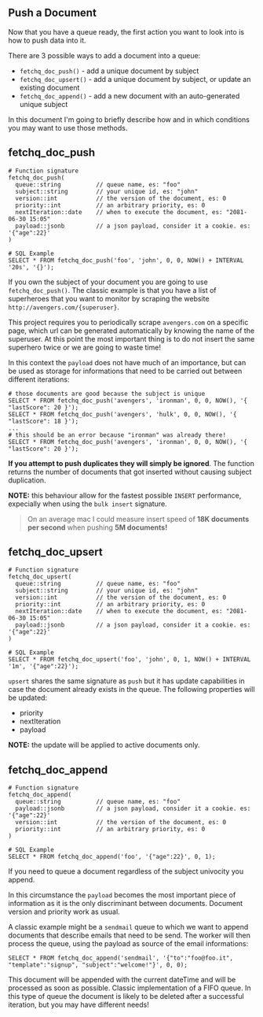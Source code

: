 ## Push a Document

Now that you have a queue ready, the first action you want to look into is how to push data into it.

There are 3 possible ways to add a document into a queue:

- `fetchq_doc_push()` - add a unique document by subject
- `fetchq_doc_upsert()` - add a unique document by subject, or update an existing document
- `fetchq_doc_append()` - add a new document with an auto-generated unique subject

In this document I'm going to briefly describe how and in which conditions you may want to use those methods.

## fetchq_doc_push

```
# Function signature
fetchq_doc_push(
  queue::string          // queue name, es: "foo"
  subject::string        // your unique id, es: "john"
  version::int           // the version of the document, es: 0
  priority::int          // an arbitrary priority, es: 0
  nextIteration::date    // when to execute the document, es: "2081-06-30 15:05"
  payload::jsonb         // a json payload, consider it a cookie. es: '{"age":22}'
)

# SQL Example
SELECT * FROM fetchq_doc_push('foo', 'john', 0, 0, NOW() + INTERVAL '20s', '{}');
```

If you own the subject of your document you are going to use `fetchq_doc_push()`. The classic
example is that you have a list of superheroes that you want to monitor by scraping the
website `http://avengers.com/{superuser}`.

This project requires you to periodically scrape `avengers.com` on a specific page, which
url can be generated automatically by knowing the name of the superuser. At this point the most
important thing is to do not insert the same superhero twice or we are going to waste time!

In this context the `payload` does not have much of an importance, but can be used as
storage for informations that need to be carried out between different iterations:

```
# those documents are good because the subject is unique
SELECT * FROM fetchq_doc_push('avengers', 'ironman', 0, 0, NOW(), '{ "lastScore": 20 }');
SELECT * FROM fetchq_doc_push('avengers', 'hulk', 0, 0, NOW(), '{ "lastScore": 18 }');
...
# this should be an error because "ironman" was already there!
SELECT * FROM fetchq_doc_push('avengers', 'ironman', 0, 0, NOW(), '{ "lastScore": 20 }');
```

**If you attempt to push duplicates they will simply be ignored**. The function returns the
number of documents that got inserted without causing subject duplication. 

**NOTE:** this behaviour allow for the fastest possible `INSERT` performance, expecially when
using the `bulk insert` signature.

> On an average mac I could measure insert speed of **18K documents per second**
> when pushing **5M documents!**


## fetchq_doc_upsert

```
# Function signature
fetchq_doc_upsert(
  queue::string          // queue name, es: "foo"
  subject::string        // your unique id, es: "john"
  version::int           // the version of the document, es: 0
  priority::int          // an arbitrary priority, es: 0
  nextIteration::date    // when to execute the document, es: "2081-06-30 15:05"
  payload::jsonb         // a json payload, consider it a cookie. es: '{"age":22}'
)

# SQL Example
SELECT * FROM fetchq_doc_upsert('foo', 'john', 0, 1, NOW() + INTERVAL '1m', '{"age":22}');
```

`upsert` shares the same signature as `push` but it has update capabilities in case the document
already exists in the queue. The following properties will be updated:

- priority
- nextIteration
- payload

**NOTE:** the update will be applied to active documents only.


## fetchq_doc_append

```
# Function signature
fetchq_doc_append(
  queue::string          // queue name, es: "foo"
  payload::jsonb         // a json payload, consider it a cookie. es: '{"age":22}'
  version::int           // the version of the document, es: 0
  priority::int          // an arbitrary priority, es: 0
)

# SQL Example
SELECT * FROM fetchq_doc_append('foo', '{"age":22}', 0, 1);
```

If you need to queue a document regardless of the subject univocity you append.

In this circumstance the `payload` becomes the most important piece of information as it is
the only discriminant between documents. Document version and priority work as usual.

A classic example might be a `sendmail` queue to which we want to append documents that describe
emails that need to be send. The worker will then process the queue, using the payload as source
of the email informations:

```
SELECT * FROM fetchq_doc_append('sendmail', '{"to":"foo@foo.it", "template":"signup", "subject":"welcome!"}', 0, 0);
```

This document will be appended with the current dateTime and will be processed as soon as possible.
Classic implementation of a FIFO queue. In this type of queue the document is likely to be deleted
after a successful iteration, but you may have different needs!

